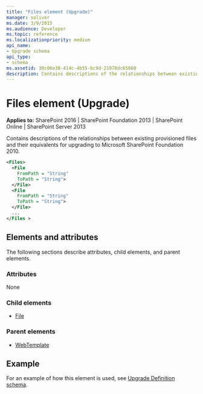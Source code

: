 ```yaml
---
title: "Files element (Upgrade)"
manager: soliver
ms.date: 3/9/2015
ms.audience: Developer
ms.topic: reference
ms.localizationpriority: medium
api_name:
- Upgrade schema
api_type:
- schema
ms.assetid: 30c06e38-414c-4b55-bc9d-21978dc65660
description: Contains descriptions of the relationships between existing provisioned files and their equivalents for upgrading to Microsoft SharePoint Foundation 2010.
---
```


# Files element (Upgrade)

**Applies to:** SharePoint 2016 | SharePoint Foundation 2013 | SharePoint Online | SharePoint Server 2013

Contains descriptions of the relationships between existing provisioned files and their equivalents for upgrading to Microsoft SharePoint Foundation 2010.

```XML
<Files>
  <File
    FromPath = "String"
    ToPath = "String">
  </File>
  <File
    FromPath = "String"
    ToPath = "String">
  </File>
  ...
</Files >
```

## Elements and attributes

The following sections describe attributes, child elements, and parent elements.

### Attributes

None

### Child elements

- [File](file-element-upgrade.md)

### Parent elements

- [WebTemplate](webtemplate-element-upgrade.md)

## Example

For an example of how this element is used, see [Upgrade Definition schema](upgrade-definition-schema.md).
